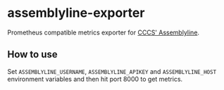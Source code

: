 # assemblyline-exporter

Prometheus compatible metrics exporter for [CCCS' Assemblyline](https://cyber.gc.ca/en/assemblyline).

## How to use

Set `ASSEMBLYLINE_USERNAME`, `ASSEMBLYLINE_APIKEY` and `ASSEMBLYLINE_HOST` environment variables and then hit port 8000 to get metrics.
